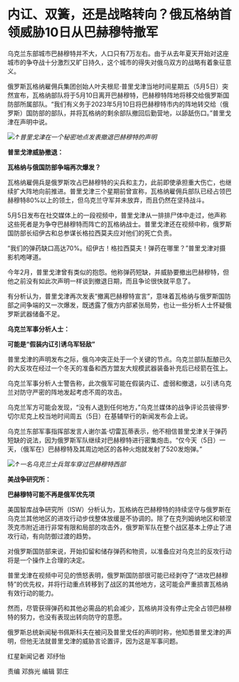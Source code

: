 # 内讧、双簧，还是战略转向？俄瓦格纳首领威胁10日从巴赫穆特撤军

乌克兰东部城市巴赫穆特并不大，人口只有7万左右。由于从去年夏天开始对这座城市的争夺战十分激烈又旷日持久，这个城市的得失对俄乌双方的战略有着象征意义。

俄罗斯瓦格纳雇佣兵集团创始人叶夫根尼·普里戈津当地时间星期五（5月5日）突然宣布，瓦格纳部队将于5月10日离开巴赫穆特，巴赫穆特阵地将移交给俄罗斯国防部所属部队。“我们有义务于2023年5月10日将巴赫穆特市内的阵地转交给（俄罗斯）国防部的部队，并将瓦格纳的剩余部队撤回后勤营地，以舔舐伤口。”普里戈津在声明中说。

![](https://inews.gtimg.com/om_bt/OGhRPeRJzu938IyYXp0MHtILpphJZDqxAyYkfQiyS02UEAA/1000)_↑普里戈津在一个秘密地点发表撤退巴赫穆特的声明_

**普里戈津威胁撤退：**

**瓦格纳与俄国防部争端再次爆发？**

瓦格纳雇佣兵是俄罗斯攻占巴赫穆特的尖兵和主力，此前即使承担重大伤亡，也继续扩大阵地向前推进。普里戈津三个星期前曾宣称，瓦格纳雇佣兵部队已经占领巴赫穆特80%以上的领土，但乌克兰守军并未放弃，而且仍然在坚持战斗。

5月5日发布在社交媒体上的一段视频中，普里戈津从一排排尸体中走过，他声称这些死者是为争夺巴赫穆特而阵亡的瓦格纳战士。普里戈津还在视频中称，俄罗斯国防部长绍伊古和总参谋长格拉西莫夫应对他们的死亡负责。

“我们的弹药缺口高达70%。绍伊古！格拉西莫夫！弹药在哪里？”普里戈津对摄影机咆哮道。

今年2月，普里戈津曾有类似的抱怨。他称弹药短缺，并威胁要撤出巴赫穆特，但他之前没有如此次声明一样谈到撤退日期，而且争论很快就平息了。

有分析认为，普里戈津再次发表“撤离巴赫穆特宣言”，意味着瓦格纳与俄罗斯国防部之间争端的又一次爆发，既透露了俄方内部紧张局势，也让一些分析人士怀疑俄罗斯武器储备不足。

**乌克兰军事分析人士：**

**可能是“假装内讧引诱乌军轻敌”**

普里戈津的声明发布之际，俄乌冲突正处于一个关键的节点。乌克兰部队酝酿已久的大反攻在经过一个冬天的准备和西方盟友大规模武器装备补充后已经箭在弦上。

乌克兰军事分析人士警告称，此次俄军可能在假装内讧、虚弱和撤退，以引诱乌克兰对防守严密的阵地发起考虑不周的攻击。

乌克兰军方可能会发现，“没有人退到任何地方，”乌克兰媒体的战争评论员彼得罗·切尔尼克上校当地时间周五（5日）在基辅举行的新闻发布会上说。

乌克兰东部军事指挥部发言人谢尔盖·切雷瓦蒂表示，他不相信普里戈津关于弹药短缺的说法，因为俄罗斯军队继续对巴赫穆特进行密集炮击。“仅今天（5日）一天，（俄军在）巴赫穆特及其周边地区的各种火炮就发射了520发炮弹。”

![](https://inews.gtimg.com/om_bt/O-R9DvtxyuOMg6xkp7oiS8OFVv58dWjc2UT9EMTRKknVIAA/1000)_↑一名乌克兰士兵驾车穿过巴赫穆特西部_

**美战争研究所：**

**巴赫穆特可能不再是俄军优先项**

美国智库战争研究所（ISW）分析认为，瓦格纳在巴赫穆特的持续坚守与俄罗斯在乌克兰其他地区的进攻行动步伐整体放缓是不协调的。除了在克列姆纳地区和顿涅茨克市附近进行非常有限和局部的攻击外，俄罗斯军队在整个战区基本上停止了进攻行动，有向防御过渡的趋势。

对俄罗斯国防部来说，开始扣留和储存弹药和物资，以准备应对乌克兰的反攻行动将是一个操作上合理的决定。

普里戈津在视频中可见的愤怒表明，俄罗斯国防部很可能已经剥夺了“进攻巴赫穆特”的优先权，并将行动重点转移到了战区的其他地方，这可能会严重损害瓦格纳有效行动的能力。

然而，尽管获得弹药和其他必需品的机会减少，瓦格纳并没有停止完全占领巴赫穆特的努力，也没有表现出转向防守的意愿。

俄罗斯总统新闻秘书佩斯科夫在被问及普里戈任的声明时称，他知悉普里戈津的声明，但他无法就普里戈津的威胁言论置评，因为这是军事问题。

红星新闻记者 邓纾怡

责编 邓旆光 编辑 郭庄

